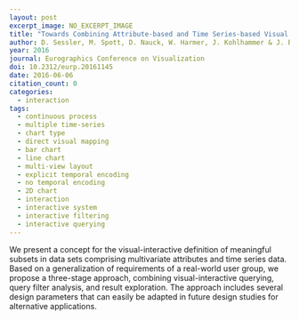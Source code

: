 ```yaml
---
layout: post
excerpt_image: NO_EXCERPT_IMAGE
title: "Towards Combining Attribute-based and Time Series-based Visual Querying"
author: D. Sessler, M. Spott, D. Nauck, W. Harmer, J. Kohlhammer & J. Bernard
year: 2016
journal: Eurographics Conference on Visualization
doi: 10.2312/eurp.20161145
date: 2016-06-06
citation_count: 0
categories:
  - interaction
tags:
  - continuous process
  - multiple time-series
  - chart type
  - direct visual mapping
  - bar chart
  - line chart
  - multi-view layout
  - explicit temporal encoding
  - no temporal encoding
  - 2D chart
  - interaction
  - interactive system
  - interactive filtering
  - interactive querying
---
```

We present a concept for the visual-interactive definition of meaningful subsets in data sets comprising multivariate attributes and time series data. Based on a generalization of requirements of a real-world user group, we propose a three-stage approach, combining visual-interactive querying, query filter analysis, and result exploration. The approach includes several design parameters that can easily be adapted in future design studies for alternative applications.
